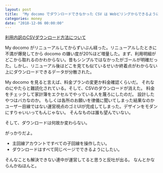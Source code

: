 ```yaml
---
layout: post
title:  "My docomo でダウンロードできなかった CSV は Webビリングからできるようになったらしい"
categories: money
date: "2018-12-06 00:00:00"
---
```


[利用内訳のCSVダウンロード方法について](https://ryoukin-faq.idc.nttdocomo.co.jp/pc/pdf/csv_download.pdf)

My docomo がリニューアルしてからずいぶん経った。リニューアルしたときに不満が爆発してから docomo の嫌い度が20%ほど増量した。まず、利用明細がどこから取れるのかわからない。昔もシンプルではなかったがゴールが明確だった。しかし、リニューアル後はどこを見ても似ているせいか終着点がわからない上にダウンロードできるデータが分散された。

My docomo を見ると言えば、料金プランの変更か料金確認くらいだ。
それなのにやたらと難読化されている。そして、CSVのダウンロードが消えた。
料金をチェックして家計簿をエクセルでやっている人を蔑ろにしたのだ。
設計したやつはバカなのか。
もしくは各所のお願いを律儀に聞いてしまった結果なのかユーザー目線ではない運営視点のゴミUIが完成してしまった。デザインをモダンにすりゃいいってもんじゃない。
そんなものは誰も望んでいない。

そして、ダウンロードは何故か変わらない。

がっかりだよ。

- 主回線アカウントですべての子回線を操作したい。
- ダウンロードはすべて同じページでできるようにしたい。

そんなことも解決できない連中が運営してると思うと反吐が出る。
なんとかならんかねほんと。

